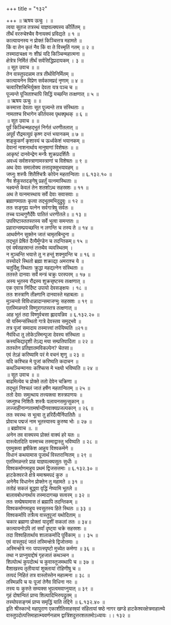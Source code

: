 +++
title = "१३२"

+++
॥ ऋषय ऊचुः । ॥  
त्वया सूतज तत्रस्थं याज्ञवल्क्यस्य कीर्तितम् ॥  
तीर्थं वररुचेश्चैव वैनायक्यं प्रविद्यते ॥ १ ॥  
कात्यायनस्य न प्रोक्तं किञ्चित्तत्र महामते ॥  
किं वा तेन कृतं नैव किं वा ते विस्मृतिं गतम् ॥ २ ॥  
तस्मादाचक्ष्व नः शीघ्रं यदि किञ्चिन्महात्मना ॥  
क्षेत्रेत्र निर्मितं तीर्थं सर्वसिद्धिप्रदायकम् । ३ ॥  
॥ सूत उवाच ॥ ॥  
तेन वास्तुपदन्नाम तत्र तीर्थविनिर्मितम् ॥  
कात्यायनेन विप्रेण सर्वकामप्रदं नृणाम् ॥ ४ ॥  
चत्वारिंशत्त्रिभिर्युक्ता देवता यत्र पञ्च च ॥  
पूज्यन्ते पूजिताश्चापि सिद्धिं यच्छन्ति तत्क्षणात् ॥ ५ ॥  
॥ ऋषय ऊचुः ॥ ॥  
कस्मात्ता देवताः सूत पूज्यन्ते तत्र संस्थिताः ॥  
नामतश्च विभागेन कीर्तयस्व पृथक्पृथक् ॥ ६ ॥  
॥ सूत उवाच ॥ ॥  
पूर्वं किञ्चिन्महद्भूतं निर्गतं धरणीतलात् ॥  
अपूर्वं रौद्रमत्युग्रं कृष्ण दन्तं भयानकम् ॥ ७ ॥  
शङ्कुकर्णं कृशास्यं च ऊर्ध्वकेशं भयानकम् ॥  
देवानां नाशनार्थाय मानुषाणां विशेषतः ॥ ॥  
आकृष्टं दानवेन्द्रेण मन्त्रैः शुक्रप्रदर्शितैः ॥  
अवध्यं सर्वशस्त्राणामस्त्राणां च विशेषतः ॥ ९ ॥  
अथ देवाः समालोक्य तत्तादृक्सुभयावहम् ॥  
जघ्नुः शस्त्रैः शितैश्चित्रैः कोपेन महतान्विताः ॥ ६.१३२.१० ॥  
नैव शेकुस्तदङ्गेषु प्रहर्तुं यत्नमास्थिताः ॥  
भक्ष्यन्ते केवलं तेन शतशोऽथ सहस्रशः ॥ ११ ॥  
अथ ते यत्नमास्थाय सर्वे देवाः सवासवाः ॥  
ब्रह्माणमग्रतः कृत्वा तद्भूतमभिदुद्रुवुः ॥ १२ ॥  
ततः सङ्गृह्य यत्नेन सर्वगात्रेषु सर्वतः ॥  
तच्च पञ्चगुणैर्देवैः पातितं धरणीतले॥ ॥ १३ ॥  
उपविष्टास्ततस्तस्य सर्वे भूत्वा समन्ततः ॥  
प्रहारान्सम्प्रयच्छन्ति न लगन्ति च तस्य ते ॥ १४ ॥  
आथर्वणेन सूक्तेन जातं चामृतबिन्दुना ॥  
तद्भूतं प्रेषितं दैत्यैर्मुण्डेन च तदन्तिकम्॥ १५ ॥  
एवं वर्षसहस्रान्तं तत्तथैव व्यवस्थितम् ।  
न मुञ्चन्ति भयात्ते तु न हन्तुं शक्नुवन्ति च ॥ १६ ॥  
तस्योदरे स्थितो ब्रह्मा शक्राद्या अमराश्च ये ॥  
चतुर्दिक्षु स्थिताः क्रुद्धा महद्यत्नेन संस्थिताः ॥  
ततस्ते दानवाः सर्वे मन्त्रं चक्रुः परस्परम् ॥ १७ ॥  
अस्य भूतस्य रौद्रस्य शुक्रसृष्टस्य तत्क्षणात् ॥  
एक एवात्र निर्दिष्ट उपायो देवसङ्क्षयः । १८ ॥  
ततः शस्त्राणि तीक्ष्णानि दानवास्ते महाबलाः ॥  
मुञ्चन्तो विविधान्नादान्समाजग्मुः सहस्रशः ॥ १९ ॥  
एतस्मिन्नन्तरे विष्णुरागतस्तत्र तत्क्षणात् ॥  
आह भूतं तदा विष्णुर्वचसा ह्लादयन्निव ॥ ६.१३२.२० ॥  
यो यस्मिन्संस्थितो गात्रे देवस्तव समुद्भवे ॥  
तत्र पूजां समादाय तस्मात्त्वां तर्पयिष्यति ॥२१॥  
नैवंविधा तु लोकेऽस्मिन्पूजा देवस्य संस्थिता ॥  
कस्यचिद्यादृशी तेऽद्य मया सम्प्रतिपादिता ॥ २२ ॥  
ततस्तेन प्रतिज्ञातमविकल्पेन? चेतसा॥  
एवं तेऽहं करिष्यामि परं मे वचनं शृणु ॥ २३ ॥  
यदि कश्चिन्न मे पूजां करिष्यति कदाचन ॥  
कथञ्चिन्मानवः कश्चित्स मे भक्ष्यो भविष्यति ॥ २४ ॥  
॥ सूत उवाच ॥ ॥  
बाढमित्येव च प्रोक्ते ततो देवेन चक्रिणा ॥  
तद्भूतं निश्चलं जातं हर्षेण महतान्वितम् ॥ २५ ॥  
ततो देवाः समुत्थाय तत्त्यक्त्वा शस्त्रपाणयः ॥  
जघ्नुश्च निशितैः शस्त्रैः पलायनसमुत्सुकान् ॥  
लज्जाहीनान्गतामर्षान्दीनवाक्यप्रजल्पकान् ॥ २६ ॥  
ततः स्वस्थः स भूत्वा तु हरिर्दैत्यैर्निपातितैः ॥  
प्रोवाच पद्मजं नाम भूतस्यास्य कुरुष्व भोः ॥ २७ ॥  
॥ ब्रह्मोवाच ॥. ॥  
अनेन तव वाक्यस्य प्रोक्तं वाक्यं हरे यतः ॥  
वास्त्वेतदिति यस्माच्च तस्माद्वास्तु भविष्यति ॥ २८ ॥  
एवमुक्त्वा हृषीकेश आहूय विश्वकर्मणे ॥  
विधानं कथयामास पूजार्थं विस्तरान्वितम् ॥ २९ ॥  
एतस्मिन्नन्तरे प्राह याज्ञवल्क्यसुतः सुधीः ॥  
विश्वकर्माणमाहूय प्रथमं द्विजसत्तमाः ॥ ६.१३२.३० ॥  
हाटकेश्वरजे क्षेत्रे ममाश्रमपदं कुरु ॥  
अनेनैव विधानेन प्रोक्तेन तु महामते ॥ ३१ ॥  
ततोहं सकलं बुद्ध्वा वृद्धिं नेष्यामि भूतले ॥  
बालावबोधनार्थाय तस्मादागच्छ सत्वरम् ॥ ३२ ॥  
ततः सम्प्रेषयामास तं ब्रह्मापि तदन्तिकम् ॥  
विश्वकर्माणमाहूय स्वसुतस्य हिते स्थितः ॥ ३३ ॥  
विश्वकर्मापि तत्रैत्य वास्तुपूजां यथोदिताम् ॥  
चकार ब्रह्मणा प्रोक्तां यादृशीं सकलां ततः ॥ ३४॥  
कात्यायनोऽपि तां सर्वां दृष्ट्वा चक्रे सहस्रशः ॥  
तदा विश्वहितार्थाय शालाकर्मादि पूर्विकाम् ॥ । ३५ ॥  
एवं वास्तुपदं जातं तस्मिन्क्षेत्रे द्विजोत्तमाः ॥  
अस्मिन्क्षेत्रे नरः पापात्स्पृष्टो मुच्येत कर्मणा ॥ ३६ ॥  
तथा न प्राप्नुयाद्दोषं गृहजातं कथञ्चन ॥  
शिल्पोत्थं कुपदोत्थं च कुवास्तुजमथापि च ॥ ३७ ॥  
वैशाखस्य तृतीयायां शुक्लायां रोहिणीषु च ॥  
तत्पदं निहितं तत्र वास्तोस्तेन महात्मना ॥ ३८ ॥  
तस्मिन्नपि च यः पूजां तेनैव विधिना नरः ॥  
तस्य यः कुरुते सम्यक्स भूपत्वमवाप्नुयात् ॥ ३९ ॥  
गृहं दोषान्वितं प्राप्य शिल्पादिभिरुपद्रुतम् ॥  
तस्योपसङ्गमं प्राप्य समृद्धिं याति तद्दिने ॥ ६.१३२.४० ॥  
इति श्रीस्कान्दे महापुराण एकाशीतिसाहस्र्यां संहितायां षष्ठे नागर खण्डे हाटकेश्वरक्षेत्रमाहात्म्ये वास्तुपदोत्पत्तिमाहात्म्यवर्णनन्नाम द्वात्रिंशदुत्तरशततमोऽध्यायः ।। १३२ ॥